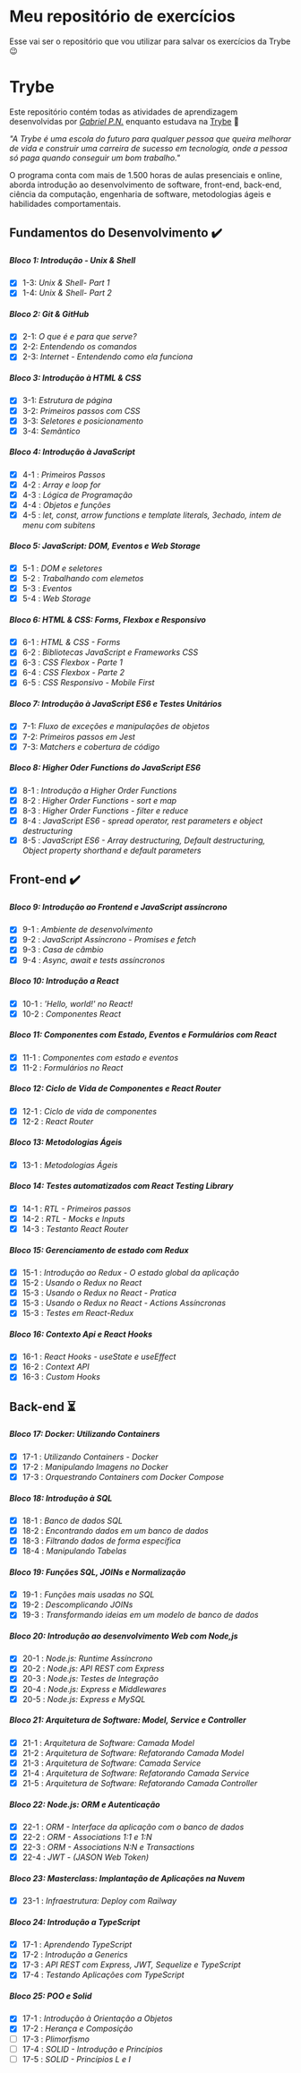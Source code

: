 # Meu repositório de exercícios

Esse vai ser o repositório que vou utilizar para salvar os exercícios da Trybe 😉

# Trybe

Este repositório contém todas as atividades de aprendizagem desenvolvidas por _[Gabriel P.N.](https://www.linkedin.com/in/gabriel-pereira-559487187/)_ enquanto estudava na [Trybe](https://www.betrybe.com/) :rocket:

_"A Trybe é uma escola do futuro para qualquer pessoa que queira melhorar de vida e construir uma carreira de sucesso em tecnologia, onde a pessoa só paga quando conseguir um bom trabalho."_

O programa conta com mais de 1.500 horas de aulas presenciais e online, aborda introdução ao desenvolvimento de software, front-end, back-end, ciência da computação, engenharia de software, metodologias ágeis e habilidades comportamentais.

## Fundamentos do Desenvolvimento :heavy_check_mark:

##### Bloco 1: Introdução - Unix & Shell

- [x] 1-3: _Unix & Shell- Part 1_
- [x] 1-4: _Unix & Shell- Part 2_

##### Bloco 2: Git & GitHub

- [x] 2-1: _O que é e para que serve?_
- [x] 2-2: _Entendendo os comandos_
- [x] 2-3: _Internet - Entendendo como ela funciona_

##### Bloco 3: Introdução à HTML & CSS

- [x] 3-1: _Estrutura de página_
- [x] 3-2: _Primeiros passos com CSS_
- [x] 3-3: _Seletores e posicionamento_
- [x] 3-4: _Semãntico_

##### Bloco 4: Introdução à JavaScript

- [x] 4-1 : _Primeiros Passos_
- [x] 4-2 : _Array e loop for_
- [x] 4-3 : _Lógica de Programação_
- [x] 4-4 : _Objetos e funções_
- [x] 4-5 : _let, const, arrow functions e template literals, 3echado, intem de menu com subitens_

##### Bloco 5: JavaScript: DOM, Eventos e Web Storage

- [x] 5-1 : _DOM e seletores_
- [x] 5-2 : _Trabalhando com elemetos_
- [x] 5-3 : _Eventos_
- [x] 5-4 : _Web Storage_

##### Bloco 6: HTML & CSS: Forms, Flexbox e Responsivo

- [x] 6-1 : _HTML & CSS - Forms_
- [x] 6-2 : _Bibliotecas JavaScript e Frameworks CSS_
- [x] 6-3 : _CSS Flexbox - Parte 1_
- [x] 6-4 : _CSS Flexbox - Parte 2_
- [x] 6-5 : _CSS Responsivo - Mobile First_

##### Bloco 7: Introdução à JavaScript ES6 e Testes Unitários

- [x] 7-1: _Fluxo de exceções e manipulações de objetos_
- [x] 7-2: _Primeiros passos em Jest_
- [x] 7-3: _Matchers e cobertura de código_

##### Bloco 8: Higher Oder Functions do JavaScript ES6

- [x] 8-1 : _Introdução a Higher Order Functions_
- [x] 8-2 : _Higher Order Functions - sort e map_
- [x] 8-3 : _Higher Order Functions - filter e reduce_
- [x] 8-4 : _JavaScript ES6 - spread operator, rest parameters e object destructuring_
- [x] 8-5 : _JavaScript ES6 - Array destructuring, Default destructuring, Object property shorthand e default parameters_

## Front-end :heavy_check_mark:

##### Bloco 9: Introdução ao Frontend e JavaScript assíncrono

- [x] 9-1 : _Ambiente de desenvolvimento_
- [x] 9-2 : _JavaScript Assíncrono - Promises e fetch_
- [x] 9-3 : _Casa de câmbio_
- [x] 9-4 : _Async, await e tests assíncronos_

##### Bloco 10: Introdução a React

- [x] 10-1 : _'Hello, world!' no React!_
- [x] 10-2 : _Componentes React_

##### Bloco 11: Componentes com Estado, Eventos e Formulários com React

- [x] 11-1 : _Componentes com estado e eventos_
- [x] 11-2 : _Formulários no React_

##### Bloco 12: Ciclo de Vida de Componentes e React Router

- [x] 12-1 : _Ciclo de vida de componentes_
- [x] 12-2 : _React Router_

##### Bloco 13: Metodologias Ágeis

- [x] 13-1 : _Metodologias Ágeis_

##### Bloco 14: Testes automatizados com React Testing Library

- [x] 14-1 : _RTL - Primeiros passos_
- [x] 14-2 : _RTL - Mocks e Inputs_
- [x] 14-3 : _Testanto React Router_

##### Bloco 15: Gerenciamento de estado com Redux

- [x] 15-1 : _Introdução ao Redux - O estado global da aplicação_
- [x] 15-2 : _Usando o Redux no React_
- [x] 15-3 : _Usando o Redux no React - Pratica_
- [x] 15-3 : _Usando o Redux no React - Actions Assíncronas_
- [x] 15-3 : _Testes em React-Redux_

##### Bloco 16: Contexto Api e React Hooks

- [x] 16-1 : _React Hooks - useState e useEffect_
- [x] 16-2 : _Context API_
- [x] 16-3 : _Custom Hooks_

## Back-end :hourglass_flowing_sand:

##### Bloco 17: Docker: Utilizando Containers

- [x] 17-1 : _Utilizando Containers - Docker_
- [x] 17-2 : _Manipulando Imagens no Docker_
- [x] 17-3 : _Orquestrando Containers com Docker Compose_

##### Bloco 18: Introdução à SQL

- [x] 18-1 : _Banco de dados SQL_
- [x] 18-2 : _Encontrando dados em um banco de dados_
- [x] 18-3 : _Filtrando dados de forma específica_
- [x] 18-4 : _Manipulando Tabelas_

##### Bloco 19: Funções SQL, JOINs e Normalização

- [x] 19-1 : _Funções mais usadas no SQL_
- [x] 19-2 : _Descomplicando JOINs_
- [x] 19-3 : _Transformando ideias em um modelo de banco de dados_

##### Bloco 20: Introdução ao desenvolvimento Web com Node,js

- [x] 20-1 : _Node.js: Runtime Assíncrono_
- [x] 20-2 : _Node.js: API REST com Express_
- [x] 20-3 : _Node.js: Testes de Integração_
- [x] 20-4 : _Node.js: Express e Middlewares_
- [x] 20-5 : _Node.js: Express e MySQL_

##### Bloco 21: Arquitetura de Software: Model, Service e Controller

- [x] 21-1 : _Arquitetura de Software: Camada Model_
- [x] 21-2 : _Arquitetura de Software: Refatorando Camada Model_
- [x] 21-3 : _Arquitetura de Software: Camada Service_
- [x] 21-4 : _Arquitetura de Software: Refatorando Camada Service_
- [x] 21-5 : _Arquitetura de Software: Refatorando Camada Controller_

##### Bloco 22: Node.js: ORM e Autenticação

- [x] 22-1 : _ORM - Interface da aplicação com o banco de dados_
- [x] 22-2 : _ORM - Associations 1:1 e 1:N_
- [x] 22-3 : _ORM - Associations N:N e Transactions_
- [x] 22-4 : _JWT - (JASON Web Token)_

##### Bloco 23: Masterclass: Implantação de Aplicações na Nuvem

- [x] 23-1 : _Infraestrutura: Deploy com Railway_

##### Bloco 24: Introdução a TypeScript

- [x] 17-1 : _Aprendendo TypeScript_
- [x] 17-2 : _Introdução a Generics_
- [x] 17-3 : _API REST com Express, JWT, Sequelize e TypeScript_
- [x] 17-4 : _Testando Aplicações com TypeScript_

##### Bloco 25: POO e Solid

- [x] 17-1 : _Introdução à Orientação a Objetos_
- [x] 17-2 : _Herança e Composição_
- [ ] 17-3 : _Plimorfismo_
- [ ] 17-4 : _SOLID - Introdução e Princípios_
- [ ] 17-5 : _SOLID - Princípios L e I_
